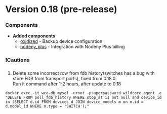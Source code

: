 # Version 0.18 (pre-release)
 
### Components 
* **Added components**
    - [oxidized](../components/oxidized.md) - Backup device configuration
    - [nodeny_plus](../components/nodeny_plus.md) - Integration with Nodeny Plus billing

### ❗Cautions
1. Delete some incorrect row from fdb history(switches has a bug with store FDB from transport ports), fixed from 0.18.0.     
   Run it command after 1-2 hours, after update to 0.18
``` 
docker exec -it wca-db mysql -uroot -psuperpassword wildcore_agent -e "DELETE FROM poll_fdb_history WHERE stop_at is not null and device_id in (SELECT d.id FROM devices d JOIN device_models m on m.id = d.model_id WHERE m.type = 'SWITCH');"
```